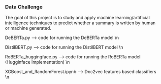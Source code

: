 ### Data Challenge


The goal of this project is to study and apply machine learning/artificial intelligence techniques to predict whether a summary is written by human or machine generated.


DeBERTa.py --> code for running the DeBERTa model \n

DistilBERT.py --> code for running the DistilBERT model \n

RoBERTa_huggingface.py --> code for running the RoBERTa model (Hugginface Implementation) \n

XGBoost_and_RandomForest.ipynb --> Doc2vec features based classifiers \n




